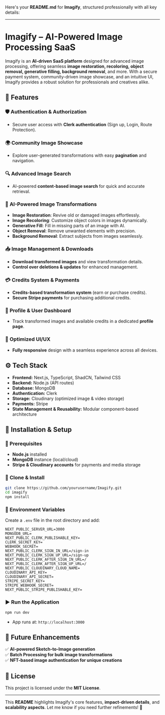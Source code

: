 Here's your **README.md** for **Imagify**, structured professionally with all key details:  

---

# Imagify – AI-Powered Image Processing SaaS  

Imagify is an **AI-driven SaaS platform** designed for advanced image processing, offering seamless **image restoration, recoloring, object removal, generative filling, background removal**, and more. With a secure payment system, community-driven image showcase, and an intuitive UI, Imagify provides a robust solution for professionals and creatives alike.  

## 🚀 Features  

### 🛡️ **Authentication & Authorization**  
- Secure user access with **Clerk authentication** (Sign up, Login, Route Protection).  

### 🌍 **Community Image Showcase**  
- Explore user-generated transformations with easy **pagination** and navigation.  

### 🔍 **Advanced Image Search**  
- AI-powered **content-based image search** for quick and accurate retrieval.  

### 🎨 **AI-Powered Image Transformations**  
- **Image Restoration**: Revive old or damaged images effortlessly.  
- **Image Recoloring**: Customize object colors in images dynamically.  
- **Generative Fill**: Fill in missing parts of an image with AI.  
- **Object Removal**: Remove unwanted elements with precision.  
- **Background Removal**: Extract subjects from images seamlessly.  

### 📥 **Image Management & Downloads**  
- **Download transformed images** and view transformation details.  
- **Control over deletions & updates** for enhanced management.  

### 💳 **Credits System & Payments**  
- **Credits-based transformation system** (earn or purchase credits).  
- **Secure Stripe payments** for purchasing additional credits.  

### 📂 **Profile & User Dashboard**  
- Track transformed images and available credits in a dedicated **profile page**.  

### 📱 **Optimized UI/UX**  
- **Fully responsive** design with a seamless experience across all devices.  

## ⚙️ Tech Stack  

- **Frontend:** Next.js, TypeScript, ShadCN, Tailwind CSS  
- **Backend:** Node.js (API routes)  
- **Database:** MongoDB  
- **Authentication:** Clerk  
- **Storage:** Cloudinary (optimized image & video storage)  
- **Payments:** Stripe  
- **State Management & Reusability:** Modular component-based architecture  

## 🚀 Installation & Setup  

### 📌 Prerequisites  
- **Node.js** installed  
- **MongoDB** instance (local/cloud)  
- **Stripe & Cloudinary accounts** for payments and media storage  

### 🔧 **Clone & Install**  
```sh
git clone https://github.com/yourusername/Imagify.git
cd imagify
npm install
```

### 🔑 **Environment Variables**  
Create a `.env` file in the root directory and add:  
```env
NEXT_PUBLIC_SERVER_URL=3000
MONGODB_URL=
NEXT_PUBLIC_CLERK_PUBLISHABLE_KEY=
CLERK_SECRET_KEY=
WEBHOOK_SECRET=
NEXT_PUBLIC_CLERK_SIGN_IN_URL=/sign-in
NEXT_PUBLIC_CLERK_SIGN_UP_URL=/sign-up
NEXT_PUBLIC_CLERK_AFTER_SIGN_IN_URL=/
NEXT_PUBLIC_CLERK_AFTER_SIGN_UP_URL=/
NEXT_PUBLIC_CLOUDINARY_CLOUD_NAME=
CLOUDINARY_API_KEY=
CLOUDINARY_API_SECRET=
STRIPE_SECRET_KEY=
STRIPE_WEBHOOK_SECRET=
NEXT_PUBLIC_STRIPE_PUBLISHABLE_KEY=

```

### ▶️ **Run the Application**  
```sh
npm run dev
```
- App runs at: `http://localhost:3000`  

## 📌 Future Enhancements  
✅ **AI-powered Sketch-to-Image generation**  
✅ **Batch Processing for bulk image transformations**  
✅ **NFT-based image authentication for unique creations**  

## 📜 License  
This project is licensed under the **MIT License**.  

---

This **README** highlights Imagify's core features, **impact-driven details**, and **scalability aspects**. Let me know if you need further refinements! 🚀
